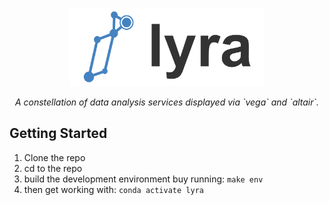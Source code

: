<p align="center">
	<img src="/lyra/lyra/static/lyra_logo_text.svg" height=125px alt="lyra">
</p>
<p align="center">
    <em>A constellation of data analysis services displayed via `vega` and `altair`.</em>
</p>
</div>

## Getting Started

1. Clone the repo
2. cd to the repo
3. build the development environment buy running:
	`make env`
4. then get working with:
	`conda activate lyra`
